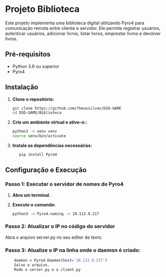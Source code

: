 # Projeto Biblioteca

Este projeto implementa uma biblioteca digital utilizando Pyro4 para comunicação remota entre cliente e servidor. Ele permite registrar usuários, autenticar usuários, adicionar livros, listar livros, emprestar livros e devolver livros.

## Pré-requisitos

- Python 3.6 ou superior
- Pyro4

## Instalação

1. **Clone o repositório:**

   ```bash
   git clone https://github.com/theussilvas/DSD-GAME
   cd DSD-GAME/Biblioteca

2. **Crie um ambiente virtual e ative-o::**
   
    ```bash
    python3 -m venv venv
    source venv/bin/activate
    
3. **Instale as dependências necessárias:**
   ```bash
      pip install Pyro4

## Configuração e Execução

### Passo 1: Executar o servidor de nomes do Pyro4

1. **Abra um terminal.**
2. **Execute o comando:**

   ```bash
   python3 -m Pyro4.naming -n 10.112.9.217

### Passo 2: Atualizar o IP no código do servidor
Abra o arquivo server.py no seu editor de texto.

### Passo 3: Atualize o IP na linha onde o daemon é criado:
  ```bash
      daemon = Pyro4.Daemon(host='10.112.9.217') 
      Salve o arquivo.
      Rode o server.py e o client.py
